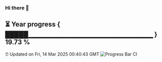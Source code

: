 ### Hi there 👋
⏳ Year progress { █████▁▁▁▁▁▁▁▁▁▁▁▁▁▁▁▁▁▁▁▁▁▁▁▁▁ } 19.73 %
---
⏰ Updated on Fri, 14 Mar 2025 00:40:43 GMT
![Progress Bar CI](https://github.com/Moyi321/Moyi321/workflows/Progress%20Bar%20CI/badge.svg)

